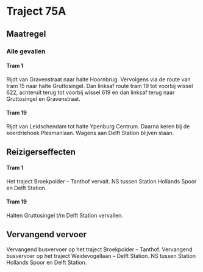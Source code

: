 # Traject 75A
## Maatregel
### Alle gevallen

#### Tram 1
Rijdt van Gravenstraat naar halte Hoornbrug. Vervolgens via de route van tram 15 naar halte Gruttosingel. Dan linksaf route tram 19 tot voorbij wissel 622, achteruit terug tot voorbij wissel 619 en dan linksaf terug naar Gruttosingel en Gravenstraat.

#### Tram 19
Rijdt van Leidschendam tot halte Ypenburg Centrum. Daarna keren bij de keerdriehoek Plesmanlaan.
Wagens aan Delft Station blijven staan.

## Reizigerseffecten

#### Tram 1
Het traject Broekpolder – Tanthof vervalt.
NS tussen Station Hollands Spoor en Delft Station.

#### Tram 19
Halten Gruttosingel t/m Delft Station vervallen.

## Vervangend vervoer
Vervangend busvervoer op het traject Broekpolder – Tanthof.
Vervangend busvervoer op het traject Weidevogellaan – Delft Station.
NS tussen Station Hollands Spoor en Delft Station.
